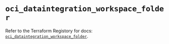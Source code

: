 # `oci_dataintegration_workspace_folder`

Refer to the Terraform Registory for docs: [`oci_dataintegration_workspace_folder`](https://registry.terraform.io/providers/oracle/oci/6.18.0/docs/resources/dataintegration_workspace_folder).
